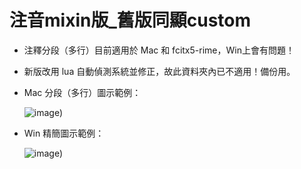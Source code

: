 # 注音mixin版_舊版同顯custom

- 注釋分段（多行）目前適用於 Mac 和 fcitx5-rime，Win上會有問題！

- 新版改用 lua 自動偵測系統並修正，故此資料夾內已不適用！備份用。

- Mac 分段（多行）圖示範例：

  ![image](https://user-images.githubusercontent.com/54584047/209652981-1a5c7708-a728-4db0-a69d-b0609a1c3e1c.png))

- Win 精簡圖示範例：

  ![image](https://user-images.githubusercontent.com/54584047/210974447-b4d367fe-42de-4256-bd1f-5f805f79208f.png))
